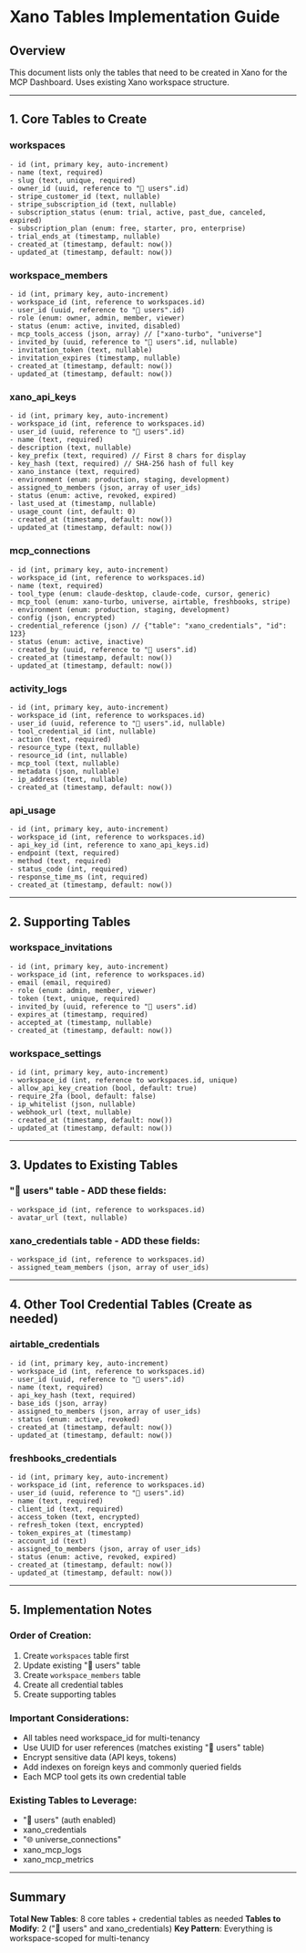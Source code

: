 # Xano Tables Implementation Guide

## Overview
This document lists only the tables that need to be created in Xano for the MCP Dashboard. Uses existing Xano workspace structure.

---

## 1. Core Tables to Create

### workspaces
```
- id (int, primary key, auto-increment)
- name (text, required)
- slug (text, unique, required) 
- owner_id (uuid, reference to "👤 users".id)
- stripe_customer_id (text, nullable)
- stripe_subscription_id (text, nullable)
- subscription_status (enum: trial, active, past_due, canceled, expired)
- subscription_plan (enum: free, starter, pro, enterprise)
- trial_ends_at (timestamp, nullable)
- created_at (timestamp, default: now())
- updated_at (timestamp, default: now())
```

### workspace_members
```
- id (int, primary key, auto-increment)
- workspace_id (int, reference to workspaces.id)
- user_id (uuid, reference to "👤 users".id)
- role (enum: owner, admin, member, viewer)
- status (enum: active, invited, disabled)
- mcp_tools_access (json, array) // ["xano-turbo", "universe"]
- invited_by (uuid, reference to "👤 users".id, nullable)
- invitation_token (text, nullable)
- invitation_expires (timestamp, nullable)
- created_at (timestamp, default: now())
- updated_at (timestamp, default: now())
```

### xano_api_keys
```
- id (int, primary key, auto-increment)
- workspace_id (int, reference to workspaces.id)
- user_id (uuid, reference to "👤 users".id)
- name (text, required)
- description (text, nullable)
- key_prefix (text, required) // First 8 chars for display
- key_hash (text, required) // SHA-256 hash of full key
- xano_instance (text, required)
- environment (enum: production, staging, development)
- assigned_to_members (json, array of user_ids)
- status (enum: active, revoked, expired)
- last_used_at (timestamp, nullable)
- usage_count (int, default: 0)
- created_at (timestamp, default: now())
- updated_at (timestamp, default: now())
```

### mcp_connections
```
- id (int, primary key, auto-increment)
- workspace_id (int, reference to workspaces.id)
- name (text, required)
- tool_type (enum: claude-desktop, claude-code, cursor, generic)
- mcp_tool (enum: xano-turbo, universe, airtable, freshbooks, stripe)
- environment (enum: production, staging, development)
- config (json, encrypted)
- credential_reference (json) // {"table": "xano_credentials", "id": 123}
- status (enum: active, inactive)
- created_by (uuid, reference to "👤 users".id)
- created_at (timestamp, default: now())
- updated_at (timestamp, default: now())
```

### activity_logs
```
- id (int, primary key, auto-increment)
- workspace_id (int, reference to workspaces.id)
- user_id (uuid, reference to "👤 users".id, nullable)
- tool_credential_id (int, nullable)
- action (text, required)
- resource_type (text, nullable)
- resource_id (int, nullable)
- mcp_tool (text, nullable)
- metadata (json, nullable)
- ip_address (text, nullable)
- created_at (timestamp, default: now())
```

### api_usage
```
- id (int, primary key, auto-increment)
- workspace_id (int, reference to workspaces.id)
- api_key_id (int, reference to xano_api_keys.id)
- endpoint (text, required)
- method (text, required)
- status_code (int, required)
- response_time_ms (int, required)
- created_at (timestamp, default: now())
```

---

## 2. Supporting Tables

### workspace_invitations
```
- id (int, primary key, auto-increment)
- workspace_id (int, reference to workspaces.id)
- email (email, required)
- role (enum: admin, member, viewer)
- token (text, unique, required)
- invited_by (uuid, reference to "👤 users".id)
- expires_at (timestamp, required)
- accepted_at (timestamp, nullable)
- created_at (timestamp, default: now())
```

### workspace_settings
```
- id (int, primary key, auto-increment)
- workspace_id (int, reference to workspaces.id, unique)
- allow_api_key_creation (bool, default: true)
- require_2fa (bool, default: false)
- ip_whitelist (json, nullable)
- webhook_url (text, nullable)
- created_at (timestamp, default: now())
- updated_at (timestamp, default: now())
```

---

## 3. Updates to Existing Tables

### "👤 users" table - ADD these fields:
```
- workspace_id (int, reference to workspaces.id)
- avatar_url (text, nullable)
```

### xano_credentials table - ADD these fields:
```
- workspace_id (int, reference to workspaces.id)
- assigned_team_members (json, array of user_ids)
```

---

## 4. Other Tool Credential Tables (Create as needed)

### airtable_credentials
```
- id (int, primary key, auto-increment)
- workspace_id (int, reference to workspaces.id)
- user_id (uuid, reference to "👤 users".id)
- name (text, required)
- api_key_hash (text, required)
- base_ids (json, array)
- assigned_to_members (json, array of user_ids)
- status (enum: active, revoked)
- created_at (timestamp, default: now())
- updated_at (timestamp, default: now())
```

### freshbooks_credentials
```
- id (int, primary key, auto-increment)
- workspace_id (int, reference to workspaces.id)
- user_id (uuid, reference to "👤 users".id)
- name (text, required)
- client_id (text, required)
- access_token (text, encrypted)
- refresh_token (text, encrypted)
- token_expires_at (timestamp)
- account_id (text)
- assigned_to_members (json, array of user_ids)
- status (enum: active, revoked, expired)
- created_at (timestamp, default: now())
- updated_at (timestamp, default: now())
```

---

## 5. Implementation Notes

### Order of Creation:
1. Create `workspaces` table first
2. Update existing "👤 users" table
3. Create `workspace_members` table
4. Create all credential tables
5. Create supporting tables

### Important Considerations:
- All tables need workspace_id for multi-tenancy
- Use UUID for user references (matches existing "👤 users" table)
- Encrypt sensitive data (API keys, tokens)
- Add indexes on foreign keys and commonly queried fields
- Each MCP tool gets its own credential table

### Existing Tables to Leverage:
- "👤 users" (auth enabled)
- xano_credentials
- "🌐 universe_connections"
- xano_mcp_logs
- xano_mcp_metrics

---

## Summary

**Total New Tables**: 8 core tables + credential tables as needed
**Tables to Modify**: 2 ("👤 users" and xano_credentials)
**Key Pattern**: Everything is workspace-scoped for multi-tenancy